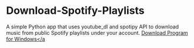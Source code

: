 # Download-Spotify-Playlists
A simple Python app that uses youtube_dl and spotipy API to download music from public Spotify playlists under your account.
<a id="raw-url" href="./dist/Windows-Download-Spotify-Playlists.zip">Download Program for Windows</a